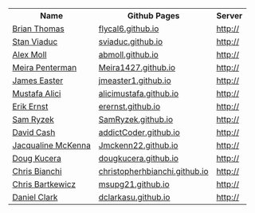 <table>
  <tr>
    <th>Name</th>
    <th>Github Pages</th>
    <th>Server</th>
  </tr>
 <tr>
    <td><a href="https://github.com/flycal6">Brian Thomas</a></td>
    <td><a href="https://flycal6.github.io">flycal6.github.io</a></td>
    <td><a href="http://">http://</a></td>
  </tr>
 <tr>
    <td><a href="https://github.com/sviaduc">Stan Viaduc</a></td>
    <td><a href="https://sviaduc.github.io">sviaduc.github.io</a></td>
    <td><a href="http://">http://</a></td>
  </tr>
 <tr>
    <td><a href="https://github.com/abmoll">Alex Moll</a></td>
    <td><a href="https://abmoll.github.io">abmoll.github.io</a></td>
    <td><a href="http://">http://</a></td>
  </tr>
 <tr>
    <td><a href="https://github.com/Meira1427">Meira  Penterman</a></td>
    <td><a href="https://Meira1427.github.io">Meira1427.github.io</a></td>
    <td><a href="http://">http://</a></td>
  </tr>
 <tr>
    <td><a href="https://github.com/jmeaster1">James Easter</a></td>
    <td><a href="https://jmeaster1.github.io">jmeaster1.github.io</a></td>
    <td><a href="http://">http://</a></td>
  </tr>
 <tr>
    <td><a href="https://github.com/alicimustafa">Mustafa Alici</a></td>
    <td><a href="https://alicimustafa.github.io">alicimustafa.github.io</a></td>
    <td><a href="http://">http://</a></td>
  </tr>
 <tr>
    <td><a href="https://github.com/erernst">Erik Ernst</a></td>
    <td><a href="https://erernst.github.io">erernst.github.io</a></td>
    <td><a href="http://">http://</a></td>
  </tr>
 <tr>
    <td><a href="https://github.com/SamRyzek">Sam Ryzek</a></td>
    <td><a href="https://SamRyzek.github.io">SamRyzek.github.io</a></td>
    <td><a href="http://">http://</a></td>
  </tr>
 <tr>
    <td><a href="https://github.com/addictCoder">David Cash</a></td>
    <td><a href="https://addictCoder.github.io">addictCoder.github.io</a></td>
    <td><a href="http://">http://</a></td>
  </tr>
 <tr>
    <td><a href="https://github.com/Jmckenn22">Jacqualine McKenna</a></td>
    <td><a href="https://Jmckenn22.github.io">Jmckenn22.github.io</a></td>
    <td><a href="http://">http://</a></td>
  </tr>
 <tr>
    <td><a href="https://github.com/dougkucera">Doug Kucera</a></td>
    <td><a href="https://dougkucera.github.io">dougkucera.github.io</a></td>
    <td><a href="http://">http://</a></td>
  </tr>
 <tr>
    <td><a href="https://github.com/christopherhbianchi">Chris Bianchi</a></td>
    <td><a href="https://christopherhbianchi.github.io">christopherhbianchi.github.io</a></td>
    <td><a href="http://">http://</a></td>
  </tr>
 <tr>
    <td><a href="https://github.com/msupg21">Chris Bartkewicz</a></td>
    <td><a href="https://msupg21.github.io">msupg21.github.io</a></td>
    <td><a href="http://">http://</a></td>
  </tr>
 <tr>
    <td><a href="https://github.com/dclarkasu">Daniel Clark</a></td>
    <td><a href="https://dclarkasu.github.io">dclarkasu.github.io</a></td>
    <td><a href="http://">http://</a></td>
  </tr>
</table>
